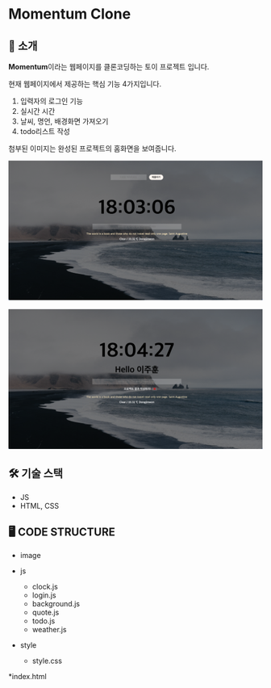 # Momentum Clone

## 📜 소개
**Momentum**이라는 웹페이지를 클론코딩하는 토이 프로젝트 입니다.

현재 웹페이지에서 제공하는 핵심 기능 4가지입니다.

1. 입력자의 로그인 기능
2. 실시간 시간
3. 날씨, 명언, 배경화면 가져오기
4. todo리스트 작성

첨부된 이미지는 완성된 프로젝트의 홈화면을 보여줍니다.

![start](image/start.png)

![End](image/End.png)

## 🛠 기술 스택
* JS
* HTML, CSS

## 🖥 CODE STRUCTURE
* image
  
* js
  - clock.js
  - login.js
  - background.js
  - quote.js
  - todo.js
  - weather.js
 
* style
  - style.css

*index.html

